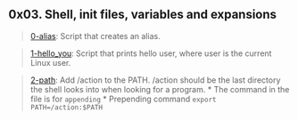 ## **0x03**. Shell, init files, variables and expansions

> [0-alias](./0-alias): Script that creates an alias.

> [1-hello_you](./1-hello_you): Script that prints hello user, where user is the current Linux user.

> [2-path](./2-path): Add /action to the PATH. /action should be the last directory the shell looks into when looking for a program.
	* The command in the file is for `appending`
	* Prepending command `export PATH=/action:$PATH` 
>

